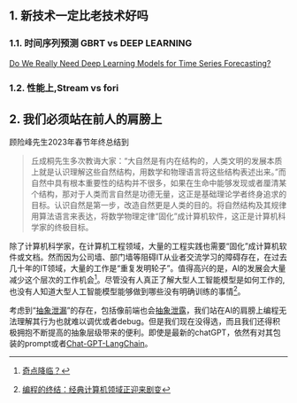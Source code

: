 ## 1. 新技术一定比老技术好吗
### 1.1. 时间序列预测 GBRT vs DEEP LEARNING
[Do We Really Need Deep Learning Models for Time Series Forecasting?](https://arxiv.org/abs/2101.02118)

### 1.2. 性能上,Stream vs fori
## 2. 我们必须站在前人的肩膀上
顾险峰先生2023年春节年终总结到

>丘成桐先生多次教诲大家：“大自然是有内在结构的，人类文明的发展本质上就是认识理解这些自然结构，用数学和物理语言将这些结构表述出来。”而自然中具有根本重要性的结构并不很多，如果在生命中能够发现或者厘清某个结构，那对于人类而言自然是功德无量，这正是基础理论学者终身追求的目标。认识自然是第一步，改造自然更是人类的目的。将自然结构及其规律用算法语言来表达，将数学物理定律“固化”成计算机软件，这正是计算机科学家的终极目标。

除了计算机科学家，在计算机工程领域，大量的工程实践也需要“固化”成计算机软件或文档。然而因为公司墙、部门墙等阻碍IT从业者交流学习的障碍存在，在过去几十年的IT领域，大量的工作是“重复发明轮子”。值得高兴的是，AI的发展会大量减少这个层次的工作机会[^gu]。尽管没有人真正了解大型人工智能模型是如何工作的,也没有人知道大型人工智能模型能够做到哪些没有明确训练的事情[^Matt]。

考虑到“[抽象泄漏](https://www.joelonsoftware.com/2002/11/11/the-law-of-leaky-abstractions/)”的存在，包括像前端也会[抽象泄露](https://mp.weixin.qq.com/s/OODIkkfpf27Dokysz-WzyA)，我们站在AI的肩膀上编程无法理解其行为也就难以调优或者debug。但是我们现在没得选，而且我们还得积极拥抱不断提高的抽象层级带来的便利。即使是最新的chatGPT，依然有对其包装的prompt或者[Chat-GPT-LangChain](https://huggingface.co/spaces/JavaFXpert/Chat-GPT-LangChain)。





[^gu]:[奇点降临？](https://mp.weixin.qq.com/s/nk1ta8jVrqubwhSHekq0tA)
[^Matt]:[编程的终结：经典计算机领域正迎来剧变](https://mp.weixin.qq.com/s/CpWMJkSailmsIKIeY_eLUg)
